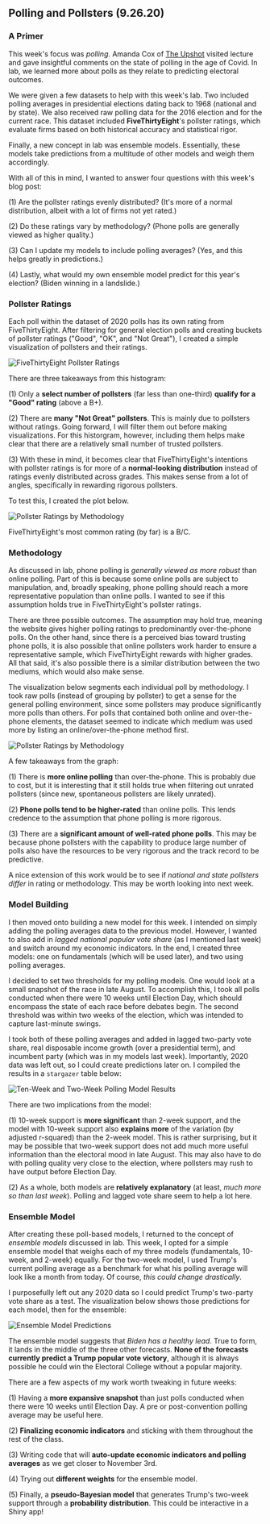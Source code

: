 ## Polling and Pollsters (9.26.20)

### A Primer

This week's focus was *polling*. Amanda Cox of [The Upshot](https://www.nytimes.com/section/upshot) visited lecture and gave insightful comments on the state of polling in the age of Covid. In lab, we learned more about polls as they relate to predicting electoral outcomes.

We were given a few datasets to help with this week's lab. Two included polling averages in presidential elections dating back to 1968 (national and by state). We also received raw polling data for the 2016 election and for the current race. This dataset included **FiveThirtyEight**'s pollster ratings, which evaluate firms based on both historical accuracy and statistical rigor.

Finally, a new concept in lab was ensemble models. Essentially, these models take predictions from a multitude of other models and weigh them accordingly.

With all of this in mind, I wanted to answer four questions with this week's blog post:

(1) Are the pollster ratings evenly distributed? (It's more of a normal distribution, albeit with a lot of firms not yet rated.)

(2) Do these ratings vary by methodology? (Phone polls are generally viewed as higher quality.)

(3) Can I update my models to include polling averages? (Yes, and this helps greatly in predictions.)

(4) Lastly, what would my own ensemble model predict for this year's election? (Biden winning in a landslide.)

### Pollster Ratings

Each poll within the dataset of 2020 polls has its own rating from FiveThirtyEight. After filtering for general election polls and creating buckets of pollster ratings ("Good", "OK", and "Not Great"), I created a simple visualization of pollsters and their ratings.

![FiveThirtyEight Pollster Ratings](../Plots/week3plot1.png)

There are three takeaways from this histogram:

(1) Only a **select number of pollsters** (far less than one-third) **qualify for a "Good" rating** (above a B+).

(2) There are **many "Not Great" pollsters**. This is mainly due to pollsters without ratings. Going forward, I will filter them out before making visualizations. For this historgram, however, including them helps make clear that there are a relatively small number of trusted pollsters.

(3) With these in mind, it becomes clear that FiveThirtyEight's intentions with pollster ratings is for more of a **normal-looking distribution** instead of ratings evenly distributed across grades. This makes sense from a lot of angles, specifically in rewarding rigorous pollsters.

To test this, I created the plot below.

![Pollster Ratings by Methodology](../Plots/week3plot1a.png)

FiveThirtyEight's most common rating (by far) is a B/C.

### Methodology

As discussed in lab, phone polling is *generally viewed as more robust* than online polling. Part of this is because some online polls are subject to manipulation, and, broadly speaking, phone polling should reach a more representative population than online polls. I wanted to see if this assumption holds true in FiveThirtyEight's pollster ratings.

There are three possible outcomes. The assumption may hold true, meaning the website gives higher polling ratings to predominantly over-the-phone polls. On the other hand, since there is a perceived bias toward trusting phone polls, it is also possible that online pollsters work harder to ensure a representative sample, which FiveThirtyEight rewards with higher grades. All that said, it's also possible there is a similar distribution between the two mediums, which would also make sense.

The visualization below segments each individual poll by methodology. I took raw polls (instead of grouping by pollster) to get a sense for the general polling environment, since some pollsters may produce significantly more polls than others. For polls that contained both online and over-the-phone elements, the dataset seemed to indicate which medium was used more by listing an online/over-the-phone method first. 

![Pollster Ratings by Methodology](../Plots/week3plot2.png)

A few takeaways from the graph:

(1) There is **more online polling** than over-the-phone. This is probably due to cost, but it is interesting that it still holds true when filtering out unrated pollsters (since new, spontaneous pollsters are likely unrated).

(2) **Phone polls tend to be higher-rated** than online polls. This lends credence to the assumption that phone polling is more rigorous.

(3) There are a **significant amount of well-rated phone polls**. This may be because phone pollsters with the capability to produce large number of polls also have the resources to be very rigorous and the track record to be predictive.

A nice extension of this work would be to see if *national and state pollsters differ* in rating or methodology. This may be worth looking into next week.

### Model Building

I then moved onto building a new model for this week. I intended on simply adding the polling averages data to the previous model. However, I wanted to also add in *lagged national popular vote share* (as I mentioned last week) and switch around my economic indicators. In the end, I created three models: one on fundamentals (which will be used later), and two using polling averages.

I decided to set two thresholds for my polling models. One would look at a small snapshot of the race in late August. To accomplish this, I took all polls conducted when there were 10 weeks until Election Day, which should encompass the state of each race before debates begin. The second threshold was within two weeks of the election, which was intended to capture last-minute swings.

I took both of these polling averages and added in lagged two-party vote share, real disposable income growth (over a presidential term), and incumbent party (which was in my models last week). Importantly, 2020 data was left out, so I could create predictions later on. I compiled the results in a `stargazer` table below:

![Ten-Week and Two-Week Polling Model Results](../Plots/week3table1.png)

There are two implications from the model:

(1) 10-week support is **more significant** than 2-week support, and the model with 10-week support also **explains more** of the variation (by adjusted r-squared) than the 2-week model. This is rather surprising, but it may be possible that two-week support does not add much more useful information than the electoral mood in late August. This may also have to do with polling quality very close to the election, where pollsters may rush to have output before Election Day.

(2) As a whole, both models are **relatively explanatory** (at least, *much more so than last week*). Polling and lagged vote share seem to help a lot here.

### Ensemble Model

After creating these poll-based models, I returned to the concept of *ensemble models* discussed in lab. This week, I opted for a simple ensemble model that weighs each of my three models (fundamentals, 10-week, and 2-week) equally. For the two-week model, I used Trump's current polling average as a benchmark for what his polling average will look like a month from today. Of course, *this could change drastically*.

I purposefully left out any 2020 data so I could predict Trump's two-party vote share as a test. The visualization below shows those predictions for each model, then for the ensemble:

![Ensemble Model Predictions](../Plots/week3plot3.png)

The ensemble model suggests that *Biden has a healthy lead*. True to form, it lands in the middle of the three other forecasts. **None of the forecasts currently predict a Trump popular vote victory**, although it is always possible he could win the Electoral College without a popular majority.

There are a few aspects of my work worth tweaking in future weeks:

(1) Having a **more expansive snapshot** than just polls conducted when there were 10 weeks until Election Day. A pre or post-convention polling average may be useful here.

(2) **Finalizing economic indicators** and sticking with them throughout the rest of the class.

(3) Writing code that will **auto-update economic indicators and polling averages** as we get closer to November 3rd.

(4) Trying out **different weights** for the ensemble model.

(5) Finally, a **pseudo-Bayesian model** that generates Trump's two-week support through a **probability distribution**. This could be interactive in a Shiny app!
